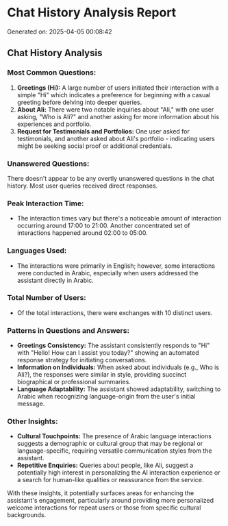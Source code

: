# Chat History Analysis Report
Generated on: 2025-04-05 00:08:42

## Chat History Analysis

### Most Common Questions:
1. **Greetings (Hi):** A large number of users initiated their interaction with a simple "Hi" which indicates a preference for beginning with a casual greeting before delving into deeper queries.
2. **About Ali:** There were two notable inquiries about "Ali," with one user asking, "Who is Ali?" and another asking for more information about his experiences and portfolio.
3. **Request for Testimonials and Portfolios:** One user asked for testimonials, and another asked about Ali's portfolio - indicating users might be seeking social proof or additional credentials.

### Unanswered Questions:
There doesn't appear to be any overtly unanswered questions in the chat history. Most user queries received direct responses.

### Peak Interaction Time:
- The interaction times vary but there's a noticeable amount of interaction occurring around 17:00 to 21:00. Another concentrated set of interactions happened around 02:00 to 05:00.

### Languages Used:
- The interactions were primarily in English; however, some interactions were conducted in Arabic, especially when users addressed the assistant directly in Arabic.

### Total Number of Users:
- Of the total interactions, there were exchanges with 10 distinct users.

### Patterns in Questions and Answers:
- **Greetings Consistency:** The assistant consistently responds to "Hi" with "Hello! How can I assist you today?" showing an automated response strategy for initiating conversations.
- **Information on Individuals:** When asked about individuals (e.g., Who is Ali?), the responses were similar in style, providing succinct biographical or professional summaries.
- **Language Adaptability:** The assistant showed adaptability, switching to Arabic when recognizing language-origin from the user's initial message.

### Other Insights:
- **Cultural Touchpoints:** The presence of Arabic language interactions suggests a demographic or cultural group that may be regional or language-specific, requiring versatile communication styles from the assistant.
- **Repetitive Enquiries:** Queries about people, like Ali, suggest a potentially high interest in personalizing the AI interaction experience or a search for human-like qualities or reassurance from the service.

With these insights, it potentially surfaces areas for enhancing the assistant's engagement, particularly around providing more personalized welcome interactions for repeat users or those from specific cultural backgrounds.